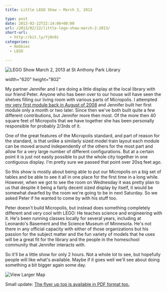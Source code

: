 ```yaml
---
title: Little LEGO Show – March 2, 2013

type: post
date: 2013-02-22T22:14:06+00:00
url: /2013/02/22/little-lego-show-march-2-2013/
short-url:
  - http://bit.ly/Yj8n9i
categories:
  - Hobbies
  - LEGO

---
```


![LEGO Show March 2, 2013 at St Anthony Park Library](wp-content/uploads/2013/02/LibraryShowFlyer.png)

width="620" height="802"

My partner Jennifer and I are doing a little display at the local library with our friend Peter. Anyone who has been over to our house will have seen the shelves filling our living room with various parts of Micropolis. I attempted [my very first module back in August of 2008](http://www.flickr.com/photos/cavort/sets/72157607229193128/) and Jennifer built her first module only a month or two later. Since then we've both built quite a few different contributions, but Jennifer more then most. Of the more then 40 square feet of Micropolis that we have together she has been personally responsible for probably 2/3rds of it.

One of the great features of the Micropolis standard, and part of reason for the standard, is that unlike a similarly sized model train layout each module can be moved around independently of the others for the most part and allow for a very large number of different configurations. But at a certain point it is just not easily possible to put the whole city together in one contiguous display. I'm pretty sure we passed that point over 20sq feet ago.

So this show is mostly about being able to put our Micropolis on a big set of tables and be able to see it all in one place for the first time in a long while. However, when we got to see the room on Wednesday it was pretty plan to us that despite it being a fairly decent sized display by itself, it would be somewhat dwarfed by the room we're going to be in next Saturday. So we asked Peter if he wanted to come by with his stuff too.

Peter doesn't build Micropolis, but instead does something completely different and very cool with LEGO: He teaches science and engineering with it. He's been running classes locally for several years, including at Leonardo's Basement and the Science Museum of Minnesota. He's not there in any official capacity with either of those organizations but his passion for the subject matter and the fun variety of models that he uses will be a great fit for the library and the people in the homeschool community that Jennifer interacts with.

So it'll be a little show for only 2 hours. Not a whole lot to see, but hopefully people will like what's available. Maybe if it goes well we'll see about doing something a bit bigger again some day.

![View Larger Map](https://maps.google.com/maps?f=q&source=embed&hl=en&geocode=&q=St+Anthony+Park+Library,+Como+Avenue,+Saint+Paul,+MN&aq=0&oq=st+anthony+park+libra&sll=44.819586,-93.348354&sspn=0.157076,0.32753&t=m&ie=UTF8&hq=St+Anthony+Park+Library,+Como+Avenue,+Saint+Paul,+MN&ll=44.98095,-93.193674&spn=0.021249,0.036478&z=14&iwloc=A)

Small update: [The flyer up top is available in PDF format too.](wp-content/uploads/2013/02/LibraryShowFlyer.pdf")
